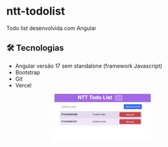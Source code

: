 # ntt-todolist
Todo list desenvolvida com Angular

## 🛠 Tecnologias
- Angular versão 17 sem standalone (framework Javascript)
- Bootstrap
- Git
- Vercel

<p align="center">
<img width="50%" src="https://github.com/giseletoledo/ntt-todolist/blob/main/ntttodolist_angularapp.png" alt="Tela da página lista de tarefas">
</p>
